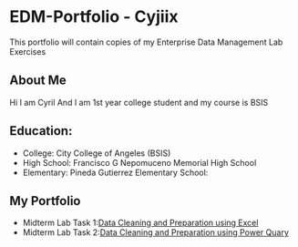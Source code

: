 

# EDM-Portfolio - Cyjiix
This portfolio will contain copies of my Enterprise Data Management Lab Exercises 
## About Me
Hi I am Cyril And I am 1st year college student and my course is BSIS
## Education:
- College: City College of Angeles (BSIS)
- High School: Francisco G Nepomuceno Memorial High School
- Elementary: Pineda Gutierrez Elementary School:

## My Portfolio
- Midterm Lab Task 1:[Data Cleaning and Preparation using Excel](Midterm%20Task%201/READ.md)
- Midterm Lab Task 2:[Data Cleaning and Preparation using Power Quary](Midterm%20Task%202/Readme.md)
